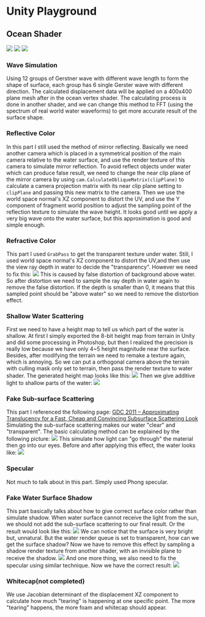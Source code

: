 # Unity Playground
## Ocean Shader
![](https://upload-images.jianshu.io/upload_images/16037344-9e9f4abbe25da73f.png)
![](https://upload-images.jianshu.io/upload_images/16037344-313c512ff0e4a11b.png)
![](https://upload-images.jianshu.io/upload_images/16037344-d7580d01f4fe3225.png)

### Wave Simulation
Using 12 groups of Gerstner wave with different wave length to form the shape of surface,  each group has 6 single Gerster wave with different direction. The calculated displacement data will be applied on a 400x400 plane mesh after in the ocean vertex shader. The calculating process is done in another shader, and we can change this method to FFT (using the spectrum of real world water waveforms) to get more accurate result of the surface shape.

### Reflective Color
In this part I still used the method of mirror reflecting. Basically we need another camera which is placed in a symmetrical position of the main camera relative to the water surface, and use the render texture of this camera to simulate mirror reflection. To avoid reflect objects under water which can produce false result, we need to change the near clip plane of the mirror camera by using `cam.CalculateObliqueMatrix(clipPlane)` to calculate a camera projection matrix with its near clip plane setting to `clipPlane` and passing this new matrix to the camera. Then we use the world space normal's XZ component to distort the UV, and use the Y component of fragment world position to adjust the sampling point of the reflection texture to simulate the wave height. It looks good until we apply a very big wave onto the water surface, but this approximation is good and simple enough.

### Refractive Color
This part I used `GrabPass` to get the transparent texture under water. Still, I used world space normal's XZ component to distort the UV,and then use the view ray depth in water to decide the "transparency".  However we need to fix this:
![](https://upload-images.jianshu.io/upload_images/16037344-7da537823a5226c1.png)
This is caused by false distortion of background above water. So after distortion we need to sample the ray depth in water again to remove the false distortion. If the depth is smaller than 0, it means that this sampled point should be "above water" so we need to remove the distortion effect.

### Shallow Water Scattering
First we need to have a height map to tell us which part of the water is shallow. At first I simply exported the 8-bit height map from terrain in Unity and did some processing in Photoshop, but then I realized the precision is really low because we have only 4~5 height magnitude near the surface. Besides, after modifying the terrain we need to remake a texture again, which is annoying. So we can put a orthogonal camera above the terrain with culling mask only set to terrain, then pass the render texture to water shader.
The generated height map looks like this:
![](https://upload-images.jianshu.io/upload_images/16037344-6b7cef1e06853632.png)
Then we give additive light to shallow parts of the water:
![](https://upload-images.jianshu.io/upload_images/16037344-54c138a82547a96a.png)

### Fake Sub-surface Scattering
This part I referenced the following page:
[GDC 2011 – Approximating Translucency for a Fast, Cheap and Convincing Subsurface Scattering Look](https://colinbarrebrisebois.com/2011/03/07/gdc-2011-approximating-translucency-for-a-fast-cheap-and-convincing-subsurface-scattering-look/)
Simulating the sub-surface scattering makes our water "clear" and "transparent".
The basic calculating method can be explained by the following picture:
![](https://upload-images.jianshu.io/upload_images/16037344-0de1851e4b4d3911.png)
This simulate how light can "go through" the material then go into our eyes.
Before and after applying this effect, the water looks like:
![](https://upload-images.jianshu.io/upload_images/16037344-01765a924c87b529.png)

### Specular
Not much to talk about in this part. Simply used Phong specular.

### Fake Water Surface Shadow
This part basically talks about how to give correct surface color rather than simulate shadow. When water surface cannot receive the light from the sun, we should not add the sub-surface scattering to our final result. Or the result would look like this:
![](https://upload-images.jianshu.io/upload_images/16037344-1052e1b01743e816.png)
We can notice that the surface is very bright but, unnatural. But the water render queue is set to transparent, how can we get the surface shadow? Now we have to remove this effect by sampling a shadow render texture from another shader, with an invisible plane to receive the shadow.
![](https://upload-images.jianshu.io/upload_images/16037344-db0961767dcb3113.png)
And one more thing, we also need to fix the specular using similar technique.
Now we have the correct result:
![](https://upload-images.jianshu.io/upload_images/16037344-a67285d60556ca4e.png)

### Whitecap(not completed)
We use Jacobian determinant of the displacement XZ component to calculate how much "tearing" is happening at one specific point. The more "tearing" happens, the more foam and whitecap should appear. 

